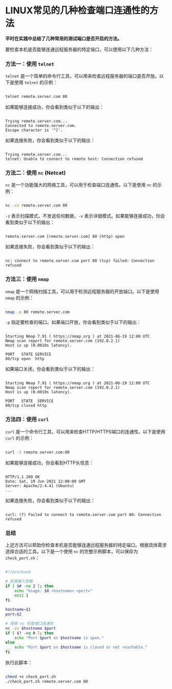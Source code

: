 # LINUX常见的几种检查端口连通性的方法

**平时在实践中总结了几种常用的测试端口是否开启的方法。**

要检查本机是否能够连通远程服务器的特定端口，可以使用以下几种方法：

### 方法一：使用 `telnet`

`telnet` 是一个简单的命令行工具，可以用来检查远程服务器的端口是否开放。以下是使用 `telnet` 的示例：

```bash

telnet remote.server.com 80

```

如果能够连接成功，你会看到类似于以下的输出：

```

Trying remote.server.com...
Connected to remote.server.com.
Escape character is '^]'.

```

如果连接失败，你会看到类似于以下的输出：

```

Trying remote.server.com...
telnet: Unable to connect to remote host: Connection refused

```

### 方法二：使用 `nc` (Netcat)

`nc` 是一个功能强大的网络工具，可以用于检查端口连通性。以下是使用 `nc` 的示例：

```bash

nc -zv remote.server.com 80

```

`-z` 表示扫描模式，不发送任何数据，`-v` 表示详细模式。如果能够连接成功，你会看到类似于以下的输出：

```

remote.server.com [remote.server.com] 80 (http) open
```

如果连接失败，你会看到类似于以下的输出：

```

nc: connect to remote.server.com port 80 (tcp) failed: Connection refused

```

### 方法三：使用 `nmap`

`nmap` 是一个网络扫描工具，可以用于检测远程服务器的开放端口。以下是使用 `nmap` 的示例：

```bash

nmap -p 80 remote.server.com
```

`-p` 指定要检查的端口。如果端口开放，你会看到类似于以下的输出：

```

Starting Nmap 7.91 ( https://nmap.org ) at 2021-06-19 12:00 UTC
Nmap scan report for remote.server.com (192.0.2.1)
Host is up (0.0010s latency).

PORT   STATE SERVICE
80/tcp open  http

```

如果端口关闭，你会看到类似于以下的输出：

```

Starting Nmap 7.91 ( https://nmap.org ) at 2021-06-19 12:00 UTC
Nmap scan report for remote.server.com (192.0.2.1)
Host is up (0.0010s latency).

PORT   STATE  SERVICE
80/tcp closed http

```

### 方法四：使用 `curl`

`curl` 是一个命令行工具，可以用来检查HTTP/HTTPS端口的连通性。以下是使用 `curl` 的示例：

```bash

curl -I remote.server.com:80

```

如果能够连接成功，你会看到HTTP头信息：

```

HTTP/1.1 200 OK
Date: Sat, 19 Jun 2021 12:00:00 GMT
Server: Apache/2.4.41 (Ubuntu)
...

```

如果连接失败，你会看到类似于以下的输出：

```

curl: (7) Failed to connect to remote.server.com port 80: Connection refused

```

### 总结

上述方法可以帮助你检查本机是否能够连通远程服务器的特定端口。根据具体需求选择合适的工具。以下是一个使用 `nc` 的完整示例脚本，可以保存为 `check_port.sh`：

```bash

#!/bin/bash

# 检查输入参数
if [ $# -ne 2 ]; then
    echo "Usage: $0 <hostname> <port>"
    exit 1
fi

hostname=$1
port=$2

# 使用 nc 检查端口连通性
nc -zv $hostname $port
if [ $? -eq 0 ]; then
    echo "Port $port on $hostname is open."
else
    echo "Port $port on $hostname is closed or not reachable."
fi

```

执行此脚本：

```bash

chmod +x check_port.sh
./check_port.sh remote.server.com 80

```